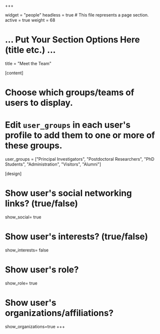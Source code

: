 +++

widget = "people"
headless = true  # This file represents a page section.
active = true
weight = 68

# ... Put Your Section Options Here (title etc.) ...
title = "Meet the Team"

[content]
  # Choose which groups/teams of users to display.
  #   Edit `user_groups` in each user's profile to add them to one or more of these groups.
  
  user_groups = ["Principal Investigators",
                 "Postdoctoral Researchers",
                 "PhD Students",
                 "Administration",
                 "Visitors",
                 "Alumni"]

[design]
  # Show user's social networking links? (true/false)
  show_social= true
  # Show user's interests? (true/false)
  show_interests= false
  # Show user's role?
  show_role= true
  # Show user's organizations/affiliations?
  show_organizations=true
+++
